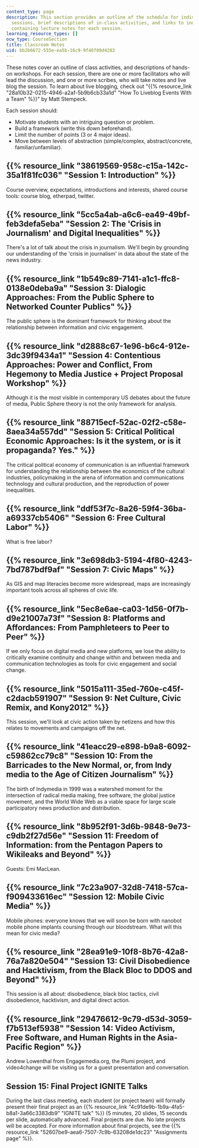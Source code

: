 ```yaml
---
content_type: page
description: This section provides an outline of the schedule for individual class
  sessions, brief descriptions of in-class activities, and links to individual pages
  containing lecture notes for each session.
learning_resource_types: []
ocw_type: CourseSection
title: Classroom Notes
uid: bb2b6672-555e-ea5b-16c9-9f46f09d4283
---
```


These notes cover an outline of class activities, and descriptions of hands-on workshops. For each session, there are one or more facilitators who will lead the discussion, and one or more scribes, who will take notes and live blog the session. To learn about live blogging, check out "{{% resource_link "28a10b32-0215-4946-a2af-5b9b6cb33a1d" "How To Liveblog Events With a Team" %}}" by Matt Stempeck.

Each session should:

*   Motivate students with an intriguing question or problem.
*   Build a framework (write this down beforehand).
*   Limit the number of points (3 or 4 major ideas).
*   Move between levels of abstraction (simple/complex, abstract/concrete, familiar/unfamiliar).

{{% resource_link "38619569-958c-c15a-142c-35a1f81fc036" "Session 1: Introduction" %}}
---------------------------------------------------------------------------------------

Course overview, expectations, introductions and interests, shared course tools: course blog, etherpad, twitter.

{{% resource_link "5cc5a4ab-a6c6-ea49-49bf-feb3defa5eba" "Session 2: The 'Crisis in Journalism' and Digital Inequalities" %}}
-----------------------------------------------------------------------------------------------------------------

There's a lot of talk about the crisis in journalism. We'll begin by grounding our understanding of the 'crisis in journalism' in data about the state of the news industry.

{{% resource_link "1b549c89-7141-a1c1-ffc8-0138e0deba9a" "Session 3: Dialogic Approaches: From the Public Sphere to Networked Counter Publics" %}}
--------------------------------------------------------------------------------------------------------------------------------------

The public sphere is the dominant framework for thinking about the relationship between information and civic engagement.

{{% resource_link "d2888c67-1e96-b6c4-912e-3dc39f9434a1" "Session 4: Contentious Approaches: Power and Conflict, From Hegemony to Media Justice + Project Proposal Workshop" %}}
--------------------------------------------------------------------------------------------------------------------------------------------------------------------

Although it is the most visible in contemporary US debates about the future of media, Public Sphere theory is not the only framework for analysis.

{{% resource_link "88715ecf-52ac-02f2-c58e-8aea34a557dd" "Session 5: Critical Political Economic Approaches: Is it the system, or is it propaganda? Yes." %}}
-------------------------------------------------------------------------------------------------------------------------------------------------

The critical political economy of communication is an influential framework for understanding the relationship between the economics of the cultural industries, policymaking in the arena of information and communications technology and cultural production, and the reproduction of power inequalities.

{{% resource_link "ddf53f7c-8a26-59f4-36ba-a69337cb5406" "Session 6: Free Cultural Labor" %}}
---------------------------------------------------------------------------------

What is free labor?

{{% resource_link "3e698db3-5194-4f80-4243-7bd787bdf9af" "Session 7: Civic Maps" %}}
------------------------------------------------------------------------

As GIS and map literacies become more widespread, maps are increasingly important tools across all spheres of civic life.

{{% resource_link "5ec8e6ae-ca03-1d56-0f7b-d9e21007a73f" "Session 8: Platforms and Affordances: From Pamphleteers to Peer to Peer" %}}
--------------------------------------------------------------------------------------------------------------------------

If we only focus on digital media and new platforms, we lose the ability to critically examine continuity and change within and between media and communication technologies as tools for civic engagement and social change.

{{% resource_link "5015a111-35ed-760e-c45f-c2dacb591907" "Session 9: Net Culture, Civic Remix, and Kony2012" %}}
----------------------------------------------------------------------------------------------------

This session, we'll look at civic action taken by netizens and how this relates to movements and campaigns off the net.

{{% resource_link "41eacc29-e898-b9a8-6092-c59862cc79c8" "Session 10: From the Barricades to the New Normal, or, from Indy media to the Age of Citizen Journalism" %}}
-----------------------------------------------------------------------------------------------------------------------------------------------------------

The birth of Indymedia in 1999 was a watershed moment for the intersection of radical media making, free software, the global justice movement, and the World Wide Web as a viable space for large scale participatory news production and distribution.

{{% resource_link "8b952f91-3d6b-9848-9e73-c9db2f27d56e" "Session 11: Freedom of Information: from the Pentagon Papers to Wikileaks and Beyond" %}}
----------------------------------------------------------------------------------------------------------------------------------------

Guests: Emi MacLean.

{{% resource_link "7c23a907-32d8-7418-57ca-f909433616ec" "Session 12: Mobile Civic Media" %}}
----------------------------------------------------------------------------------

Mobile phones: everyone knows that we will soon be born with nanobot mobile phone implants coursing through our bloodstream. What will this mean for civic media?

{{% resource_link "28ea91e9-10f8-8b76-42a8-76a7a820e504" "Session 13: Civil Disobedience and Hacktivism, from the Black Bloc to DDOS and Beyond" %}}
-----------------------------------------------------------------------------------------------------------------------------------------

This session is all about: disobedience, black bloc tactics, civil disobedience, hacktivism, and digital direct action.

{{% resource_link "29476612-9c79-d53d-3059-f7b513ef5938" "Session 14: Video Activism, Free Software, and Human Rights in the Asia-Pacific Region" %}}
------------------------------------------------------------------------------------------------------------------------------------------

Andrew Lowenthal from Engagemedia.org, the Plumi project, and video4change will be visiting us for a guest presentation and conversation.

Session 15: Final Project IGNITE Talks
--------------------------------------

During the last class meeting, each student (or project team) will formally present their final project as an {{% resource_link "4c91de9b-1b9a-4fa5-b8a1-3a66c3383db9" "IGNITE talk" %}} (5 minutes, 20 slides, 15 seconds per slide, automatically advanced. Final projects are due. No late projects will be accepted. For more information about final projects, see the {{% resource_link "52607be9-aea6-7507-7c9b-63208de1dc23" "Assignments page" %}}.
